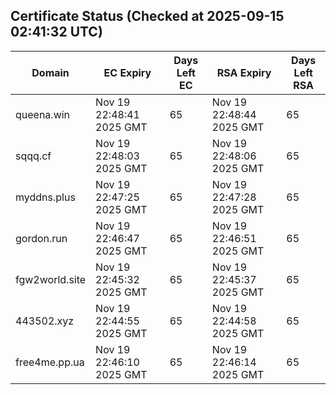 ## Certificate Status (Checked at 2025-09-15 02:41:32 UTC)
| Domain | EC Expiry | Days Left EC | RSA Expiry | Days Left RSA |
|--------|-----------|-------------|------------|--------------|
| queena.win | Nov 19 22:48:41 2025 GMT | 65 | Nov 19 22:48:44 2025 GMT | 65 |
| sqqq.cf | Nov 19 22:48:03 2025 GMT | 65 | Nov 19 22:48:06 2025 GMT | 65 |
| myddns.plus | Nov 19 22:47:25 2025 GMT | 65 | Nov 19 22:47:28 2025 GMT | 65 |
| gordon.run | Nov 19 22:46:47 2025 GMT | 65 | Nov 19 22:46:51 2025 GMT | 65 |
| fgw2world.site | Nov 19 22:45:32 2025 GMT | 65 | Nov 19 22:45:37 2025 GMT | 65 |
| 443502.xyz | Nov 19 22:44:55 2025 GMT | 65 | Nov 19 22:44:58 2025 GMT | 65 |
| free4me.pp.ua | Nov 19 22:46:10 2025 GMT | 65 | Nov 19 22:46:14 2025 GMT | 65 |
